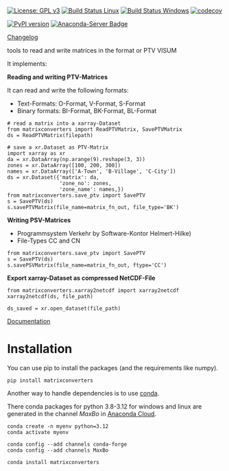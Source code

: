 
[![License: GPL v3](https://img.shields.io/badge/License-GPL%20v3-blue.svg)](http://www.gnu.org/licenses/gpl-3.0)
[![Build Status Linux](https://github.com/MaxBo/matrixconverters/actions/workflows/linux-conda.yml/badge.svg)](https://github.com/MaxBo/matrixconverters/actions/workflows/linux-conda.yml)
[![Build Status Windows](https://github.com/MaxBo/matrixconverters/actions/workflows/windows_conda.yml/badge.svg)](https://github.com/MaxBo/matrixconverters/actions/workflows/windows_conda.yml)
[![codecov](https://codecov.io/gh/MaxBo/matrixconverters/branch/master/graph/badge.svg)](https://codecov.io/gh/MaxBo/matrixconverters)


[![PyPI version](https://badge.fury.io/py/matrixconverters.svg)](https://badge.fury.io/py/matrixconverters)
[![Anaconda-Server Badge](https://anaconda.org/maxbo/matrixconverters/badges/version.svg)](https://anaconda.org/maxbo/matrixconverters)

[Changelog](CHANGELOG.md)

tools to read and write matrices in the format or PTV VISUM

It implements:

**Reading and writing PTV-Matrices**

It can read and write the following formats:
* Text-Formats: O-Format, V-Format, S-Format
* Binary formats: BI-Format, BK-Format, BL-Format

```
# read a matrix into a xarray-Dataset
from matrixconverters import ReadPTVMatrix, SavePTVMatrix
ds = ReadPTVMatrix(filepath)

# save a xr.Dataset as PTV-Matrix
import xarray as xr
da = xr.DataArray(np.arange(9).reshape(3, 3))
zones = xr.DataArray([100, 200, 300])
names = xr.DataArray(['A-Town', 'B-Village', 'C-City'])
ds = xr.Dataset({'matrix': da,
                 'zone_no': zones,
                 'zone_name': names,})
from matrixconverters.save_ptv import SavePTV
s = SavePTV(ds)
s.savePTVMatrix(file_name=matrix_fn_out, file_type='BK')
```

**Writing PSV-Matrices**
* Programmsystem Verkehr by Software-Kontor Helmert-Hilke)
* File-Types CC and CN

```
from matrixconverters.save_ptv import SavePTV
s = SavePTV(ds)
s.savePSVMatrix(file_name=matrix_fn_out, ftype='CC')
```

**Export xarray-Dataset as compressed NetCDF-File**

```
from matrixconverters.xarray2netcdf import xarray2netcdf
xarray2netcdf(ds, file_path)

ds_saved = xr.open_dataset(file_path)
```

[Documentation](https://maxbo.github.io/matrixconverters/)

# Installation
You can use pip to install the packages (and the requirements like numpy).

```
pip install matrixconverters
```

Another way to handle dependencies is to use [conda](https://conda.io/miniconda.html).

There conda packages for python 3.8-3.12 for windows and linux are generated
in the channel *MaxBo* in [Anaconda Cloud](https://anaconda.org/MaxBo).

```
conda create -n myenv python=3.12
conda activate myenv

conda config --add channels conda-forge
conda config --add channels MaxBo

conda install matrixconverters
```
